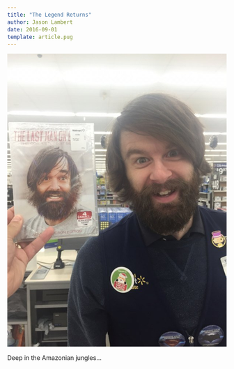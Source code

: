```yaml
---
title: "The Legend Returns"
author: Jason Lambert
date: 2016-09-01
template: article.pug
---
```


![Jason Lambert](jasonlambertchive.jpg)
<a></a>

Deep in the Amazonian jungles...
